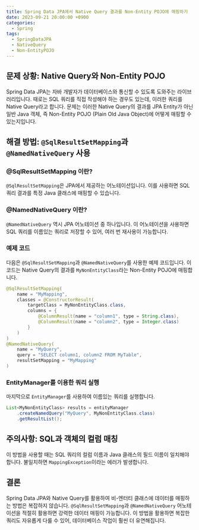 ```yaml
---
title: Spring Data JPA에서 Native Query 결과를 Non-Entity POJO에 매핑하기
date: 2023-09-21 20:00:00 +0900
categories:
  - Spring
tags:
  - SpringDataJPA
  - NativeQuery
  - Non-EntityPOJO
---
```

## 문제 상황: Native Query와 Non-Entity POJO

Spring Data JPA는 자바 개발자가 데이터베이스와 통신할 수 있도록 도와주는 라이브러리입니다. 때로는 SQL 쿼리를 직접 작성해야 하는 경우도 있는데, 이러한 쿼리를 Native Query라고 합니다. 문제는 이러한 Native Query의 결과를 JPA Entity가 아닌 일반 Java 객체, 즉 Non-Entity POJO (Plain Old Java Object)에 어떻게 매핑할 수 있는지입니다.

## 해결 방법: `@SqlResultSetMapping`과 `@NamedNativeQuery` 사용

### @SqlResultSetMapping 이란?

`@SqlResultSetMapping`은 JPA에서 제공하는 어노테이션입니다. 이를 사용하면 SQL 쿼리 결과를 특정 Java 클래스에 매핑할 수 있습니다.

### @NamedNativeQuery 이란?

`@NamedNativeQuery` 역시 JPA 어노테이션 중 하나입니다. 이 어노테이션을 사용하면 SQL 쿼리를 이름있는 쿼리로 저장할 수 있어, 여러 번 재사용이 가능합니다.

### 예제 코드

다음은 `@SqlResultSetMapping`과 `@NamedNativeQuery`를 사용한 예제 코드입니다. 이 코드는 Native Query의 결과를 `MyNonEntityClass`라는 Non-Entity POJO에 매핑합니다.

```java
@SqlResultSetMapping(
    name = "MyMapping",
    classes = @ConstructorResult(
        targetClass = MyNonEntityClass.class,
        columns = {
            @ColumnResult(name = "column1", type = String.class),
            @ColumnResult(name = "column2", type = Integer.class)
        }
    )
)
@NamedNativeQuery(
    name = "MyQuery",
    query = "SELECT column1, column2 FROM MyTable",
    resultSetMapping = "MyMapping"
)
```

### EntityManager를 이용한 쿼리 실행

마지막으로 `EntityManager`를 사용하여 이름있는 쿼리를 실행합니다.

```java
List<MyNonEntityClass> results = entityManager
    .createNamedQuery("MyQuery", MyNonEntityClass.class)
    .getResultList();
```

## 주의사항: SQL과 객체의 컬럼 매칭

이 방법을 사용할 때는 SQL 쿼리의 컬럼 이름과 Java 클래스의 필드 이름이 일치해야 합니다. 불일치하면 `MappingException`이라는 에러가 발생합니다.

## 결론

Spring Data JPA와 Native Query를 활용하여 비-엔터티 클래스에 데이터를 매핑하는 방법은 복잡하지 않습니다. `@SqlResultSetMapping`과 `@NamedNativeQuery` 어노테이션을 적절히 활용하면 강력한 데이터 매핑이 가능합니다. 이 방법을 활용하면 복잡한 쿼리도 자유롭게 다룰 수 있어, 데이터베이스 작업이 훨씬 더 유연해집니다.